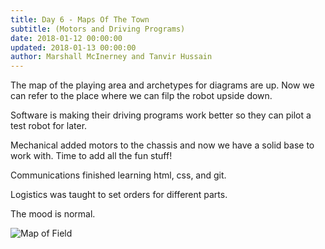 ```yaml
---
title: Day 6 - Maps Of The Town
subtitle: (Motors and Driving Programs)
date: 2018-01-12 00:00:00
updated: 2018-01-13 00:00:00
author: Marshall McInerney and Tanvir Hussain
---
```


The map of the playing area  and archetypes for diagrams are up. Now we can refer to the place where we can filp the robot upside down.

Software is making their driving programs work better so they can pilot a test robot for later.

Mechanical added motors to the chassis and now we have a solid base to work with. Time to add all the fun stuff!

Communications finished learning html, css, and git.

Logistics was taught to set orders for different parts.

The mood is normal.

![Map of Field](/images/20180112/map-of-field.jpg)

